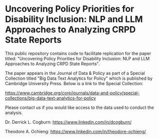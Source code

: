 # Uncovering Policy Priorities for Disability Inclusion: NLP and LLM Approaches to Analyzing CRPD State Reports
This public repository contains code to facilitate replication for the paper titled: "Uncovering Policy Priorities for Disability Inclusion: NLP and LLM Approaches to Analyzing CRPD State Reports".

The paper appears in the Journal of Data & Policy as part of a Special Collection titled "Big Data Text Analytics for Policy" which is published by Cambridge University Press. Below is a link to the Special Collection:

https://www.cambridge.org/core/journals/data-and-policy/special-collections/big-data-text-analytics-for-policy

Please contact us if you would like access to the data used to conduct the analysis.

Dr. Derrick L. Cogburn: https://www.linkedin.com/in/dcogburn/

Theodore A. Ochieng: https://www.linkedin.com/in/theodore-ochieng/
